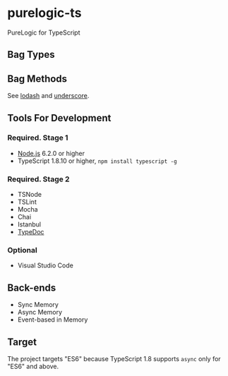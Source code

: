 # purelogic-ts

PureLogic for TypeScript

## Bag Types

## Bag Methods

See [lodash](https://lodash.com/docs) and [underscore](http://underscorejs.org/).

## Tools For Development

### Required. Stage 1

- [Node.js](https://nodejs.org/en/) 6.2.0 or higher
- TypeScript 1.8.10 or higher, `npm install typescript -g`

### Required. Stage 2

- TSNode
- TSLint
- Mocha
- Chai
- Istanbul
- [TypeDoc](http://typedoc.io/)

### Optional

- Visual Studio Code

## Back-ends

- Sync Memory
- Async Memory
- Event-based in Memory

## Target

The project targets "ES6" because TypeScript 1.8 supports `async` only for "ES6" and above.
